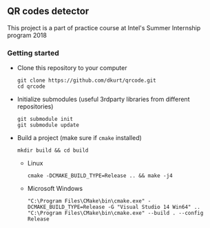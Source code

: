 ## QR codes detector

This project is a part of practice course at Intel's Summer Internship program 2018


### Getting started
* Clone this repository to your computer
  ```
  git clone https://github.com/dkurt/qrcode.git
  cd qrcode
  ```

* Initialize submodules (useful 3rdparty libraries from different repositories)
  ```
  git submodule init
  git submodule update
  ```

* Build a project (make sure if `cmake` installed)
  ```
  mkdir build && cd build
  ```

  * Linux
    ```
    cmake -DCMAKE_BUILD_TYPE=Release .. && make -j4
    ```

  * Microsoft Windows
    ```
    "C:\Program Files\CMake\bin\cmake.exe" -DCMAKE_BUILD_TYPE=Release -G "Visual Studio 14 Win64" ..
    "C:\Program Files\CMake\bin\cmake.exe" --build . --config Release
    ```
